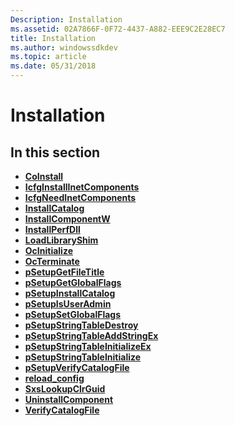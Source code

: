 ```yaml
---
Description: Installation
ms.assetid: 02A7866F-0F72-4437-A882-EEE9C2E28EC7
title: Installation
ms.author: windowssdkdev
ms.topic: article
ms.date: 05/31/2018
---
```


# Installation

## In this section

-   [**CoInstall**](https://msdn.microsoft.com/en-us/library/Bb432203(v=VS.85).aspx)
-   [**IcfgInstallInetComponents**](icfginstallinetcomponents.md)
-   [**IcfgNeedInetComponents**](icfgneedinetcomponents.md)
-   [**InstallCatalog**](installcatalog.md)
-   [**InstallComponentW**](installcomponentw.md)
-   [**InstallPerfDll**](/windows/desktop/api/LoadPerf/nf-loadperf-installperfdlla)
-   [**LoadLibraryShim**](loadlibraryshim.md)
-   [**OcInitialize**](ocinitialize.md)
-   [**OcTerminate**](octerminate.md)
-   [**pSetupGetFileTitle**](psetupgetfiletitle.md)
-   [**pSetupGetGlobalFlags**](psetupgetglobalflags.md)
-   [**pSetupInstallCatalog**](psetupinstallcatalog.md)
-   [**pSetupIsUserAdmin**](psetupisuseradmin.md)
-   [**pSetupSetGlobalFlags**](psetupsetglobalflags.md)
-   [**pSetupStringTableDestroy**](psetupstringtabledestroy.md)
-   [**pSetupStringTableAddStringEx**](psetupstringtableaddstringex.md)
-   [**pSetupStringTableInitializeEx**](psetupstringtableinitializeex.md)
-   [**pSetupStringTableInitialize**](psetupstringtableinitialize.md)
-   [**pSetupVerifyCatalogFile**](psetupverifycatalogfile.md)
-   [**reload\_config**](reload-config.md)
-   [**SxsLookupClrGuid**](sxslookupclrguid.md)
-   [**UninstallComponent**](uninstallcomponent.md)
-   [**VerifyCatalogFile**](verifycatalogfile.md)

 

 



